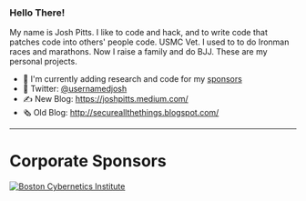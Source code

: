 ### Hello There!

My name is Josh Pitts. I like to code and hack, and to write code that patches code into others' people code. USMC Vet. I used to to do Ironman races and marathons. Now I raise a family and do BJJ. These are my personal projects.

- 🔭 I'm currently adding research and code for my [sponsors](https://github.com/sponsors/secretsquirrel)
- 🐥 Twitter: [@usernamedjosh](https://twitter.com/ausernamedjosh)
- ✍️ New Blog: https://joshpitts.medium.com/
- 🗞 Old Blog: http://secureallthethings.blogspot.com/

----

# Corporate Sponsors

[![Boston Cybernetics Institute](https://static.wixstatic.com/media/3ec528_cc059af6ce2044649fb3bb5aca88a4c7~mv2.png/v1/fill/w_300,h_280,al_c,q_85,usm_0.66_1.00_0.01,enc_auto/3ec528_cc059af6ce2044649fb3bb5aca88a4c7~mv2.png)](https://www.bostoncyber.org)
